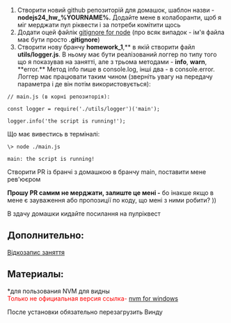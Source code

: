 ﻿1. Створити новий github репозиторій для домашок, шаблон назви - **nodejs24_hw\_%YOURNAME%.** Додайте мене в колаборанти, щоб я міг мерджати пул ріквести і за потреби комітити щось
2. Додати оцей файлік [gitignore for node](https://github.com/github/gitignore/blob/main/Node.gitignore) (про всяк випадок - ім'я файла має бути просто **.gitignore**)
3. Створити нову бранчу **homework_1**,** в якій створити файл **utils/logger.js**. В ньому має бути реалізований логгер по типу того що я показував на занятті, але з трьома методами - **info**, **warn**, **error.\*\* Метод info пише в console.log, інші два - в console.error. Логгер має працювати таким чином (зверніть увагу на передачу параметра і де він потім використовується):

```
// main.js (в корні репозиторія):

const logger = require('./utils/logger')('main');

logger.info('the script is running!');
```

Що має вивестись в терміналі:

```
\> node ./main.js

main: the script is running!
```

Створити PR із бранчі з домашкою в бранчу main, поставити мене рев'юєром

**Прошу PR самим не мерджати, залиште це мені -** бо інакше якщо в мене є зауваження або пропозиції по коду, що мені з ними робити? ))

В здачу домашки кидайте посилання на пулріквест

<h2>Дополнительно:</h2>

[Відкозапис заняття](https://www.youtube.com/watch?v=_HgLSIrAwjc&ab_channel=UNIT1)

<h2>Материалы:</h2>

\*для пользования NVM для видны </br>
<span style="color:red">Только не официальная версия ссылка-</span>
[nvm for windows](https://github.com/coreybutler/nvm-windows/releases)

<div>После установки обязательно перезагрузить Винду</div>
